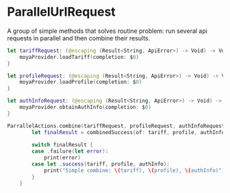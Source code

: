 # ParallelUrlRequest

A group of simple methods that solves routine problem: run several api requests in parallel and then combine their results.

```swift
let tariffRequest: (@escaping (Result<String, ApiError>) -> Void) -> Void = {
    moyaProvider.loadTariff(completion: $0)
}

let profileRequest: (@escaping (Result<String, ApiError>) -> Void) -> Void = {
    moyaProvider.loadProfile(completion: $0)
}

let authInfoRequest: (@escaping (Result<String, ApiError>) -> Void) -> Void = {
    moyaProvider.obtainAuthInfo(completion: $0)
}

ParrallelActions.combine(tariffRequest, profileRequest, authInfoRequest) { tariff, profile, authInfo in
        let finalResult = combinedSuccess(of: tariff, profile, authInfo)
        
        switch finalResult {
        case .failure(let error):
            print(error)
        case let .success(tariff, profile, authInfo):
            print("Simple combine: \(tariff), \(profile), \(authInfo)")
        }
    }
```
